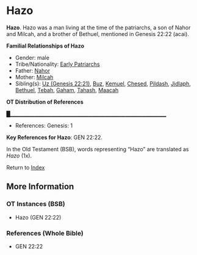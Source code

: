 # Hazo
**Hazo**. 
Hazo was a man living at the time of the patriarchs, a son of Nahor and Milcah, and a brother of Bethuel, mentioned in Genesis 22:22 (acai). 




**Familial Relationships of Hazo**


* Gender: male
* Tribe/Nationality: [Early Patriarchs](../../../groups/md/acai/Earlypatriarchs.md)
* Father: [Nahor](Nahor.2.md)
* Mother: [Milcah](Milcah.md)
* Sibling(s): [Uz (Genesis 22:21)](Uz.2.md), [Buz](Buz.md), [Kemuel](Kemuel.md), [Chesed](Chesed.md), [Pildash](Pildash.md), [Jidlaph](Jidlaph.md), [Bethuel](Bethuel.md), [Tebah](Tebah.md), [Gaham](Gaham.md), [Tahash](Tahash.md), [Maacah](Maacah.md)


**OT Distribution of References**

█▁▁▁▁▁▁▁▁▁▁▁▁▁▁▁▁▁▁▁▁▁▁▁▁▁▁▁▁▁▁▁▁▁▁▁▁▁▁
* References: Genesis: 1



**Key References for Hazo**: 
GEN 22:22. 


In the Old Testament (BSB), words representing “Hazo” are translated as 
*Hazo* (1x). 




Return to [Index](00-Index.md)

## More Information

### OT Instances (BSB)

* Hazo (GEN 22:22)



### References (Whole Bible)

* GEN 22:22



